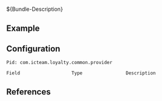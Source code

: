 # 

${Bundle-Description}

## Example

## Configuration

	Pid: com.icteam.loyalty.common.provider
	
	Field					Type				Description
		
	
## References


